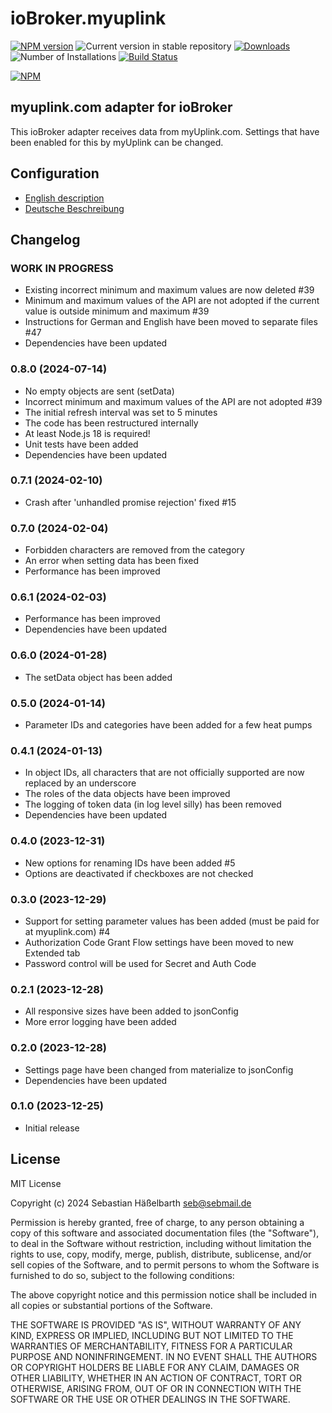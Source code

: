 # ioBroker.myuplink

[![NPM version](https://img.shields.io/npm/v/iobroker.myuplink.svg)](https://www.npmjs.com/package/iobroker.myuplink)
![Current version in stable repository](https://iobroker.live/badges/myuplink-stable.svg)
[![Downloads](https://img.shields.io/npm/dm/iobroker.myuplink.svg)](https://www.npmjs.com/package/iobroker.myuplink)
![Number of Installations](https://iobroker.live/badges/myuplink-installed.svg)
[![Build Status](https://github.com/sebilm/ioBroker.myuplink/workflows/Test%20and%20Release/badge.svg)](https://github.com/sebilm/ioBroker.myuplink/actions/workflows/test-and-release.yml)

[![NPM](https://nodei.co/npm/iobroker.myuplink.png?downloads=true)](https://nodei.co/npm/iobroker.myuplink/)

## myuplink.com adapter for ioBroker

This ioBroker adapter receives data from myUplink.com. Settings that have been enabled for this by myUplink can be changed.

## Configuration

-   [English description](docs/en/README.md)
-   [Deutsche Beschreibung](docs/de/README.md)

<!--
	Placeholder for the next version (at the beginning of the line):
	### **WORK IN PROGRESS**
-->

## Changelog

### **WORK IN PROGRESS**

-   Existing incorrect minimum and maximum values are now deleted #39
-   Minimum and maximum values of the API are not adopted if the current value is outside minimum and maximum #39
-   Instructions for German and English have been moved to separate files #47
-   Dependencies have been updated

### 0.8.0 (2024-07-14)

-   No empty objects are sent (setData)
-   Incorrect minimum and maximum values of the API are not adopted #39
-   The initial refresh interval was set to 5 minutes
-   The code has been restructured internally
-   At least Node.js 18 is required!
-   Unit tests have been added
-   Dependencies have been updated

### 0.7.1 (2024-02-10)

-   Crash after 'unhandled promise rejection' fixed #15

### 0.7.0 (2024-02-04)

-   Forbidden characters are removed from the category
-   An error when setting data has been fixed
-   Performance has been improved

### 0.6.1 (2024-02-03)

-   Performance has been improved
-   Dependencies have been updated

### 0.6.0 (2024-01-28)

-   The setData object has been added

### 0.5.0 (2024-01-14)

-   Parameter IDs and categories have been added for a few heat pumps

### 0.4.1 (2024-01-13)

-   In object IDs, all characters that are not officially supported are now replaced by an underscore
-   The roles of the data objects have been improved
-   The logging of token data (in log level silly) has been removed
-   Dependencies have been updated

### 0.4.0 (2023-12-31)

-   New options for renaming IDs have been added #5
-   Options are deactivated if checkboxes are not checked

### 0.3.0 (2023-12-29)

-   Support for setting parameter values has been added (must be paid for at myuplink.com) #4
-   Authorization Code Grant Flow settings have been moved to new Extended tab
-   Password control will be used for Secret and Auth Code

### 0.2.1 (2023-12-28)

-   All responsive sizes have been added to jsonConfig
-   More error logging have been added

### 0.2.0 (2023-12-28)

-   Settings page have been changed from materialize to jsonConfig
-   Dependencies have been updated

### 0.1.0 (2023-12-25)

-   Initial release

## License

MIT License

Copyright (c) 2024 Sebastian Häßelbarth <seb@sebmail.de>

Permission is hereby granted, free of charge, to any person obtaining a copy
of this software and associated documentation files (the "Software"), to deal
in the Software without restriction, including without limitation the rights
to use, copy, modify, merge, publish, distribute, sublicense, and/or sell
copies of the Software, and to permit persons to whom the Software is
furnished to do so, subject to the following conditions:

The above copyright notice and this permission notice shall be included in all
copies or substantial portions of the Software.

THE SOFTWARE IS PROVIDED "AS IS", WITHOUT WARRANTY OF ANY KIND, EXPRESS OR
IMPLIED, INCLUDING BUT NOT LIMITED TO THE WARRANTIES OF MERCHANTABILITY,
FITNESS FOR A PARTICULAR PURPOSE AND NONINFRINGEMENT. IN NO EVENT SHALL THE
AUTHORS OR COPYRIGHT HOLDERS BE LIABLE FOR ANY CLAIM, DAMAGES OR OTHER
LIABILITY, WHETHER IN AN ACTION OF CONTRACT, TORT OR OTHERWISE, ARISING FROM,
OUT OF OR IN CONNECTION WITH THE SOFTWARE OR THE USE OR OTHER DEALINGS IN THE
SOFTWARE.
